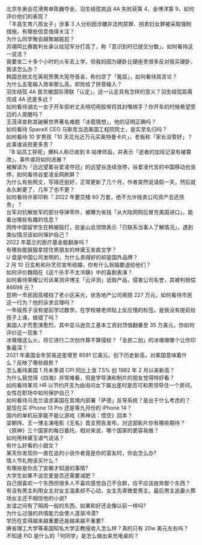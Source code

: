 北京冬奥会花滑男单陈巍夺金，羽生结弦挑战 4A 失败获第 4，金博洋第 9，如何评价他们的表现？  
「丰县生育八孩女子」涉事 3 人分别因涉嫌非法拘禁罪、拐卖妇女罪被采取强制措施，有哪些信息值得关注？  
为什么同学聚会越聚越尴尬？  
苏翊鸣比赛裁判长承认给冠军分打高了，称「意识到时已提交分数」，如何看待这一说法？  
我要坐二十多个小时的火车去上学，但我妈因为硬卧比硬座贵很多反对我买硬卧，我该怎么办？  
韩国总统文在寅祝贺黄大宪夺首金，称扫空了「冤屈」，如何看待其言论？  
为什么五笔输入效率那么高，却败给了拼音输入？  
羽生结弦 4A 首次被国际滑联「认定」，这一认定具有怎样的意义？羽生结弦距离完成 4A 还差多远？  
如何看待湖北一女子开车拒听丈夫唠叨用胶带将其封嘴绑手？你开车的时候希望旁边的人提醒吗？  
王茂泽宣称其破解世界著名难题「冰雹猜想」，他的证明正确吗？  
如何看待 SpaceX CEO 马斯克当选美国工程院院士，是实至名归吗？  
如何看待 10 岁男孩「10 天花光近万元买奥特曼卡片」，老板称「家长没管好」？此事谁该担更多责？  
「B 站员工猝死」爆料人称已收到 B 站律师函，并表示「逝者的加班记录有被篡改」，事件或将如何进展？  
被解读为「远远望着谷爱凌夺冠」的远望谷连续涨停，谷爱凌代言的中国移动也涨停，如何看待谷爱凌全网刷屏？  
为什么有些网文，写得还挺好，正常更新了几个月，作者突然说请假一天，然后就永久断更了，几年了也不更？  
如何看待许家印称「 2022 年要交楼 60 万套，绝不允许贱卖公司资产去还债务」？  
台军对抗解放军的部分导弹零件，被曝为省钱「从大陆网购后冒充美国进口」，能看出哪些有趣的信息？  
网传中国留学生在韩被殴打，驻釜山总领馆表示「已联系当事人了解情况」，遇到类似情况该如何保护自己？  
2022 年葛兰的医疗基金能翻身吗？  
有哪些能狠狠拿捏住男朋友的林黛玉发疯文学？  
U 盘是中国公司发明的，为什么卖得好的却是国外品牌？  
2 月 10 日玄彬和孙艺珍宣布结婚，你有什么祝福要送给他们？  
如何评价魏翔在《这个杀手不太冷静》中的喜剧表演？  
如何看待荣耀公司诉某测评博主「云评测」诋毁产品，侵害公司名誉，其被判赔偿 86698 元？  
昆明一市民因高楼挡了老小区采光，状告地产公司索赔 227 万元，如何看待市民这一行为？他的诉求合理吗？  
一年级孩子没有提前学过数学。在学校被老师贴上反应慢的标签。是我没有提前给孩子上课，做错了吗？  
美国人才荒愈演愈烈，其中亚马逊员工基本工资封顶值翻番至 35 万美元，你如何评价这一现象？  
冰墩墩这么火，将它进行二次创作算不算侵权？「全民二创」的冰墩墩哪个让你印象最深？  
2021 年美国全年贸易逆差增至 8591 亿美元，创下历史新高，对美国意味着什么？反映了哪些趋势？  
怎么看待美国 1 月未季调 CPI 同比上涨 7.5% 创 1982 年 2 月以来新高？  
为什么我觉得《四海》非常难看，但是学导演和制片的朋友觉得特好看？  
如何看待某司 HR 以节约开支为由询问女下属出差时是否可和男领导住一个房间，女性在职场中如何保护自己？  
如何看待乌克兰请求美国在其境内部署「萨德」反导系统？是出于什么考虑的？  
是现在买 iPhone 13 Pro 还是等九月份的 iPhone 14？  
国内的单机玩家能不能让游戏《黑神话：悟空》回本？  
梁朝伟、王一博主演电影《无名》首支预告发布，对这部影片你有哪些期待？  
《原神》三个国家的每日委托，相对来说，哪个国家的更容易做？  
如何用林黛玉语气说话？  
有什么好看的小甜文？  
某天你发现你一直在追的小说作者竟是你的室友时，你会怎么办?  
情人节礼物该买什么？  
有哪些是你去了安徽才知道的事情?  
大学生如果不谈恋爱是否还需要减肥？  
自己很喜欢一个东西但很多人不喜欢感觉自己不合群，应不应该放弃那个东西？  
有没有男主利用女主对女主温柔却不心动，女主先卑微爱男主，最后男主追妻火葬场女主还不相信他的小说?  
友谊之间有了隔阂一般的东西，如果和好还会像以前一样吗?  
为什么过强的共情能力会使人逐渐冷漠?  
学历在变得越来越重要还是越来越不重要?  
麻省理工大学等美国知名大学正教授收入怎么样？真的只有 20w 美元左右吗？  
不知道 PID 是什么的「何同学」是怎么做出来充电桌的？  
